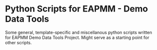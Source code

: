 # Python Scripts for EAPMM - Demo Data Tools

Some general, template-specific and miscellanous python scripts written for EAPMM Demo Data Tools Project. Might serve as a starting point for other scripts. 
